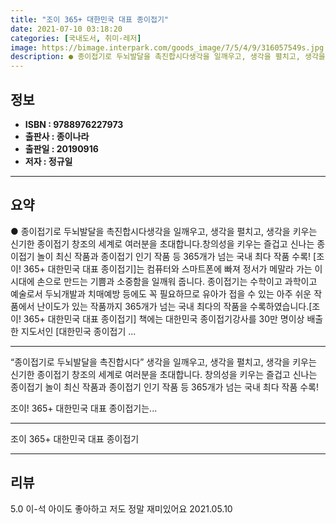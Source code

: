 ```yaml
---
title: "조이 365+ 대한민국 대표 종이접기"
date: 2021-07-10 03:18:20
categories: [국내도서, 취미-레저]
image: https://bimage.interpark.com/goods_image/7/5/4/9/316057549s.jpg
description: ● 종이접기로 두뇌발달을 촉진합시다생각을 일깨우고, 생각을 펼치고, 생각을 키우는 신기한 종이접기 창조의 세계로 여러분을 초대합니다.창의성을 키우는 즐겁고 신나는 종이접기 놀이 최신 작품과 종이접기 인기 작품 등 365개가 넘는 국내 최다 작품 수록! [조이! 365+ 대한민국 대표
---
```


## **정보**

- **ISBN : 9788976227973**
- **출판사 : 종이나라**
- **출판일 : 20190916**
- **저자 : 정규일**

------



## **요약**

●  종이접기로 두뇌발달을 촉진합시다생각을 일깨우고, 생각을 펼치고, 생각을 키우는 신기한 종이접기 창조의 세계로 여러분을 초대합니다.창의성을 키우는 즐겁고 신나는 종이접기 놀이 최신 작품과 종이접기 인기 작품 등 365개가 넘는 국내 최다 작품 수록! [조이! 365+ 대한민국 대표 종이접기]는 컴퓨터와 스마트폰에 빠져 정서가 메말라 가는 이 시대에 손으로 만드는 기쁨과 소중함을 일깨워 줍니다. 종이접기는 수학이고 과학이고 예술로서 두뇌개발과 치매예방 등에도 꼭 필요하므로 유아가 접을 수 있는 아주 쉬운 작품에서 난이도가 있는 작품까지 365개가 넘는 국내 최다의 작품을 수록하였습니다.[조이! 365+ 대한민국 대표 종이접기] 책에는 대한민국 종이접기강사를 30만 명이상 배출한 지도서인 [대한민국 종이접기 ...

------

“종이접기로 두뇌발달을 촉진합시다”
생각을 일깨우고, 생각을 펼치고, 생각을 키우는 신기한 종이접기 창조의 세계로 여러분을 초대합니다.
창의성을 키우는 즐겁고 신나는 종이접기 놀이 최신 작품과 종이접기 인기 작품 등 365개가 넘는 국내 최다 작품 수록! 

조이! 365+ 대한민국 대표 종이접기는... 

------


조이 365+ 대한민국 대표 종이접기 

------


## **리뷰** 

5.0 이-석 아이도 좋아하고 저도 정말 재미있어요 2021.05.10 <br/>